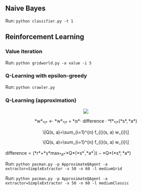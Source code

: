 ## Naive Bayes

Run: `python classifier.py -t 1`

## Reinforcement Learning
### Value iteration
Run: `python gridworld.py -a value -i 5`

### Q-Learning with epsilon-greedy
Run: `python crawler.py`

### Q-Learning (approximation)

<p align="center">
<img src="https://drive.google.com/uc?export=view&id=1QuUzKRB1iXJFpOhzUaUgcuGGCbA0-JK7">
</p>

<p align="center">
*w*<sub>*i*</sub> ← *w*<sub>*i*</sub> + *α*⋅ difference ⋅ *f*<sub>*i*</sub>(*s*, *a*)
</p>
<p><span class="math display">\[Q(s, a)=\sum_{i=1}^{n} f_{i}(s, a) w_{i}\]</span></p>
<p><span class="math display">\[Q(s, a)=\sum_{i=1}^{n} f_{i}(s, a) w_{i}\]</span></p>
difference = (*r*+*γ*max<sub>*a*<sup>′</sup></sub>*Q*(*s*<sup>′</sup>,*a*<sup>′</sup>)) − *Q*(*s*, *a*)


Run: `python pacman.py -p ApproximateQAgent -a extractor=SimpleExtractor -x 50 -n 60 -l mediumGrid`

Run: `python pacman.py -p ApproximateQAgent -a extractor=SimpleExtractor -x 50 -n 60 -l mediumClassic`
